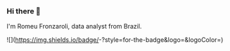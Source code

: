 ### Hi there 👋


I'm Romeu Fronzaroli, data analyst from Brazil.


![<Badge Name>](https://img.shields.io/badge/<Badge Text>-<Background Color>?style=for-the-badge&logo=<Icon Name>&logoColor=<Logo Color>)



<!--
**romeuqf/romeuqf** is a ✨ _special_ ✨ repository because its `README.md` (this file) appears on your GitHub profile.

Here are some ideas to get you started:

- 🔭 I’m currently working on ...
- 🌱 I’m currently learning ...
- 👯 I’m looking to collaborate on ...
- 🤔 I’m looking for help with ...
- 💬 Ask me about ...
- 📫 How to reach me: ...
- 😄 Pronouns: ...
- ⚡ Fun fact: ...
-->
